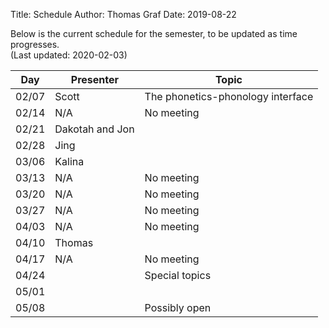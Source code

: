 ﻿Title: Schedule
Author: Thomas Graf
Date: 2019-08-22

Below is the current schedule for the semester, to be updated as time progresses.  
(Last updated: 2020-02-03)


| Day   | Presenter          | Topic                                          |
|-------|--------------------|------------------------------------------------|
| 02/07 | Scott              | The phonetics-phonology interface              |
| 02/14 | N/A                | No meeting                                     |
| 02/21 | Dakotah and Jon    |                                                |
| 02/28 | Jing               |                                                |
| 03/06 | Kalina             |                                                |
| 03/13 | N/A                | No meeting                                     |
| 03/20 | N/A                | No meeting                                     |
| 03/27 | N/A                | No meeting                                     |
| 04/03 | N/A                | No meeting                                     |
| 04/10 | Thomas             |                                                |
| 04/17 | N/A                | No meeting                                     |
| 04/24 |                    | Special topics                                 |
| 05/01 |                    |                                                |
| 05/08 |                    | Possibly open                                  |
